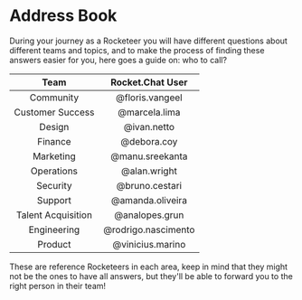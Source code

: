 # Address Book

During your journey as a Rocketeer you will have different questions about different teams and topics, and to make the process of finding these answers easier for you, here goes a guide on: who to call?&#x20;

|        Team        |   Rocket.Chat User  |
| :----------------: | :-----------------: |
|      Community     |   @floris.vangeel   |
|  Customer Success  |    @marcela.lima    |
|       Design       |     @ivan.netto     |
|       Finance      |     @debora.coy     |
|      Marketing     |   @manu.sreekanta   |
|     Operations     |     @alan.wright    |
|      Security      |    @bruno.cestari   |
|       Support      |   @amanda.oliveira  |
| Talent Acquisition |    @analopes.grun   |
|     Engineering    | @rodrigo.nascimento |
|       Product      |   @vinicius.marino  |

These are reference Rocketeers in each area, keep in mind that they might not be the ones to have all answers, but they'll be able to forward you to the right person in their team!
